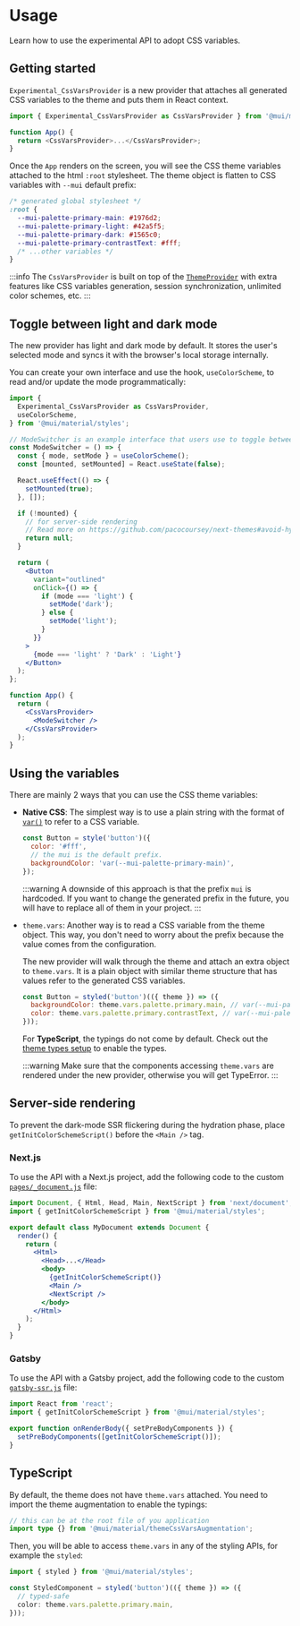 # Usage

<p class="description">Learn how to use the experimental API to adopt CSS variables.</p>

## Getting started

`Experimental_CssVarsProvider` is a new provider that attaches all generated CSS variables to the theme and puts them in React context.

```js
import { Experimental_CssVarsProvider as CssVarsProvider } from '@mui/material/styles';

function App() {
  return <CssVarsProvider>...</CssVarsProvider>;
}
```

Once the `App` renders on the screen, you will see the CSS theme variables attached to the html `:root` stylesheet. The theme object is flatten to CSS variables with `--mui` default prefix:

```css
/* generated global stylesheet */
:root {
  --mui-palette-primary-main: #1976d2;
  --mui-palette-primary-light: #42a5f5;
  --mui-palette-primary-dark: #1565c0;
  --mui-palette-primary-contrastText: #fff;
  /* ...other variables */
}
```

:::info
The `CssVarsProvider` is built on top of the [`ThemeProvider`](/material-ui/customization/theming/#themeprovider) with extra features like CSS variables generation, session synchronization, unlimited color schemes, etc.
:::

## Toggle between light and dark mode

The new provider has light and dark mode by default. It stores the user's selected mode and syncs it with the browser's local storage internally.

You can create your own interface and use the hook, `useColorScheme`, to read and/or update the mode programmatically:

```jsx
import {
  Experimental_CssVarsProvider as CssVarsProvider,
  useColorScheme,
} from '@mui/material/styles';

// ModeSwitcher is an example interface that users use to toggle between modes.
const ModeSwitcher = () => {
  const { mode, setMode } = useColorScheme();
  const [mounted, setMounted] = React.useState(false);

  React.useEffect(() => {
    setMounted(true);
  }, []);

  if (!mounted) {
    // for server-side rendering
    // Read more on https://github.com/pacocoursey/next-themes#avoid-hydration-mismatch
    return null;
  }

  return (
    <Button
      variant="outlined"
      onClick={() => {
        if (mode === 'light') {
          setMode('dark');
        } else {
          setMode('light');
        }
      }}
    >
      {mode === 'light' ? 'Dark' : 'Light'}
    </Button>
  );
};

function App() {
  return (
    <CssVarsProvider>
      <ModeSwitcher />
    </CssVarsProvider>
  );
}
```

## Using the variables

There are mainly 2 ways that you can use the CSS theme variables:

- **Native CSS**: The simplest way is to use a plain string with the format of [`var()`](https://developer.mozilla.org/en-US/docs/Web/CSS/var) to refer to a CSS variable.

  ```js
  const Button = style('button')({
    color: '#fff',
    // the mui is the default prefix.
    backgroundColor: 'var(--mui-palette-primary-main)',
  });
  ```

  :::warning
  A downside of this approach is that the prefix `mui` is hardcoded. If you want to change the generated prefix in the future, you will have to replace all of them in your project.
  :::

- `theme.vars`: Another way is to read a CSS variable from the theme object. This way, you don't need to worry about the prefix because the value comes from the configuration.

  The new provider will walk through the theme and attach an extra object to `theme.vars`. It is a plain object with similar theme structure that has values refer to the generated CSS variables.

  ```js
  const Button = styled('button')(({ theme }) => ({
    backgroundColor: theme.vars.palette.primary.main, // var(--mui-palette-primary-main)
    color: theme.vars.palette.primary.contrastText, // var(--mui-palette-primary-contrastText)
  }));
  ```

  For **TypeScript**, the typings do not come by default. Check out the [theme types setup](#typescript) to enable the types.

  :::warning
  Make sure that the components accessing `theme.vars` are rendered under the new provider, otherwise you will get TypeError.
  :::

## Server-side rendering

To prevent the dark-mode SSR flickering during the hydration phase, place `getInitColorSchemeScript()` before the `<Main />` tag.

### Next.js

To use the API with a Next.js project, add the following code to the custom [`pages/_document.js`](https://nextjs.org/docs/advanced-features/custom-document) file:

```jsx
import Document, { Html, Head, Main, NextScript } from 'next/document';
import { getInitColorSchemeScript } from '@mui/material/styles';

export default class MyDocument extends Document {
  render() {
    return (
      <Html>
        <Head>...</Head>
        <body>
          {getInitColorSchemeScript()}
          <Main />
          <NextScript />
        </body>
      </Html>
    );
  }
}
```

### Gatsby

To use the API with a Gatsby project, add the following code to the custom [`gatsby-ssr.js`](https://www.gatsbyjs.com/docs/reference/config-files/gatsby-ssr/) file:

```jsx
import React from 'react';
import { getInitColorSchemeScript } from '@mui/material/styles';

export function onRenderBody({ setPreBodyComponents }) {
  setPreBodyComponents([getInitColorSchemeScript()]);
}
```

## TypeScript

By default, the theme does not have `theme.vars` attached. You need to import the theme augmentation to enable the typings:

```ts
// this can be at the root file of you application
import type {} from '@mui/material/themeCssVarsAugmentation';
```

Then, you will be able to access `theme.vars` in any of the styling APIs, for example the `styled`:

```ts
import { styled } from '@mui/material/styles';

const StyledComponent = styled('button')(({ theme }) => ({
  // typed-safe
  color: theme.vars.palette.primary.main,
}));
```
